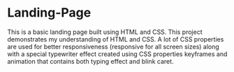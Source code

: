 # Landing-Page
This is a basic landing page built using HTML and CSS. This project demonstrates my understanding of HTML
and CSS. A lot of CSS properties are used for better responsiveness (responsive for all screen sizes) along with a
special typewriter effect created using CSS properties keyframes and animation that contains both typing effect
and blink caret.
